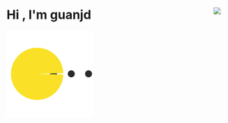 <h1>Hi <img src="https://github.com/TheDudeThatCode/TheDudeThatCode/blob/master/Assets/Hi.gif" width="29px" align="right">, I'm guanjd</h1> 
<img align="center" src="https://raw.githubusercontent.com/Aniket965/Aniket965/master/pacman.svg?sanitize=true" width="200" height="200">

